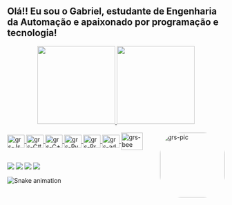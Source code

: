 ## Olá!! Eu sou o Gabriel, estudante de Engenharia da Automação e apaixonado por programação e tecnologia!
<div align="center">
  <a href="https://github.com/Gabriel-br2">
  <img height="180em" src="https://github-readme-stats.vercel.app/api?username=Gabriel-br2&show_icons=true&theme=dark&include_all_commits=true&count_private=true"/> <img height="180em" src="https://github-readme-stats.vercel.app/api/top-langs/?username=Gabriel-br2&layout=compact&langs_count=7&theme=dark"/>
</div>
  
<div style="display: inline_block"><br>
  <a href="https://www.javascript.com/" target="_blank"><img align="center" alt="grs-Js" height="30" width="40" src="https://cdn.jsdelivr.net/gh/devicons/devicon/icons/javascript/javascript-original.svg">  
  <a href="https://pt.wikipedia.org/wiki/C_(linguagem_de_programa%C3%A7%C3%A3o)" target="_blank"><img align="center" alt="grs-C#" height="30" width="40" src="https://cdn.jsdelivr.net/gh/devicons/devicon/icons/csharp/csharp-original.svg">
  <a href="https://pt.wikipedia.org/wiki/C%2B%2B" target="_blank"><img align="center" alt="grs-C+" height="30" width="40" src="https://cdn.jsdelivr.net/gh/devicons/devicon/icons/cplusplus/cplusplus-original.svg">
  <a href="https://www.python.org/" target="_blank"><img align="center" alt="grs-Py" height="30" width="40" src="https://cdn.jsdelivr.net/gh/devicons/devicon/icons/python/python-original.svg">
  <a href="https://processing.org/" target="_blank"><img align="center" alt="grs-Pr" height="30" width="40" src="https://cdn.jsdelivr.net/gh/devicons/devicon/icons/processing/processing-original.svg"> 
  <a href="https://www.arduino.cc/" target="_blank"><img align="center" alt="grs-ad" height="30" width="40" src="https://cdn.jsdelivr.net/gh/devicons/devicon/icons/arduino/arduino-original.svg">
  <a href="https://www.beecrowd.com.br/judge/pt/profile/559478" target="_blank"><img align="center" alt="grs-bee" height="40" width="50" src="https://resources.beecrowd.com.br/judge/img/5.0/logo-beecrowd.png?1635097036" target="_blank"></a>
  <img align="right" alt="grs-pic" height="150" style="border-radius:50px;" src="https://user-images.githubusercontent.com/76768640/159554331-7ec5ae93-6152-4393-bae8-807963b8f404.gif">
</div>
  
 ##
  
<div>
  <a href="https://instagram.com/gabrielrocha_s" target="_blank"><img src="https://img.shields.io/badge/-Instagram-%23E4405F?style=for-the-badge&logo=instagram&logoColor=white" target="_blank"></a>
  <a href = "mailto:souza.gabriel.0210@gmail.com"><img src="https://img.shields.io/badge/-Gmail-%23333?style=for-the-badge&logo=gmail&logoColor=white" target="_blank"></a>
  <a href="https://www.linkedin.com/in/gabriel-rocha-de-souza-69a3241ba/" target="_blank"><img src="https://img.shields.io/badge/-LinkedIn-%230077B5?style=for-the-badge&logo=linkedin&logoColor=white" target="_blank"></a> 
  <a href="https://www.facebook.com/profile.php?id=100007206135612" target="_blank"><img src="https://img.shields.io/badge/Facebook-1877F2?style=for-the-badge&logo=facebook&logoColor=white" target="_blank"></a>
    
![Snake animation](https://github.com/Gabriel-br2/Gabriel-br2/blob/output/github-contribution-grid-snake.svg)  

</div>
  
